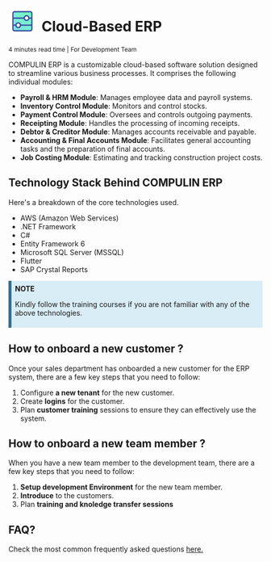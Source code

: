 #  <img src="images/logo.png" alt="Logo" style="height:50px; margin-top:5px;" /> Cloud-Based ERP
<span style="font-size:12px;">4 minutes read time | For Development Team</span>

[FAQreference]:  faqs

COMPULIN ERP is a customizable cloud-based software solution designed to streamline various business processes. It comprises the following individual modules:

* **Payroll & HRM Module**: Manages employee data and payroll systems.
* **Inventory Control Module**: Monitors and control stocks.
* **Payment Control Module**: Oversees and controls outgoing payments.
* **Receipting Module**: Handles the processing of incoming receipts.
* **Debtor & Creditor Module**: Manages accounts receivable and payable.
* **Accounting & Final Accounts Module**: Facilitates general accounting tasks and the preparation of final accounts.
* **Job Costing Module**: Estimating and tracking construction project costs.
  

## Technology Stack Behind COMPULIN ERP
Here's a breakdown of the core technologies used.

* AWS (Amazon Web Services)
* .NET Framework 
* C#
* Entity Framework 6
* Microsoft SQL Server (MSSQL)
* Flutter
* SAP Crystal Reports

<div style="background-color:#D9EDF7; border-left:6px solid #31708F; padding:0.5em; margin-bottom:1em;">
  <strong>NOTE</strong>
  <p>Kindly follow the training courses if you are not familiar with any of the above technologies.</p>
</div>

## How to onboard a new customer ?

Once your sales department has onboarded a new customer for the ERP system, there are a few key steps that you need to follow:

1. Configure <b>a new tenant</b> for the new customer.
2. Create <b>logins</b> for the customer.
3. Plan <b>customer training</b> sessions to ensure they can effectively use the system.

## How to onboard a new team member ?

When you have a new team member to the development team, there are a few key steps that you need to follow:

1. <b>Setup development Environment</b> for the new team member.
2. <b>Introduce</b> to the customers.
3. Plan <b>training and knoledge transfer sessions</b>
   
## FAQ?
Check the most common frequently asked questions [here.][FAQreference]